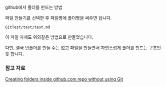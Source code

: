 github에서 폴더를 만드는 방법

파일 만들기를 선택한 후 파일명에 폴더명을 써주면 됩니다.

```
GitTest/test/test.md
```

이 파일 자체도 위와같은 방법으로 만들었습니다. 

다만, 결국 빈폴더를 만들 수는 없고 파일을 만들면서 자연스럽게 폴더를 만드는 구조인 듯 합니다. 

### 참고 자료

[Creating folders inside github.com repo without using Git](http://stackoverflow.com/questions/18773598/creating-folders-inside-github-com-repo-without-using-git)